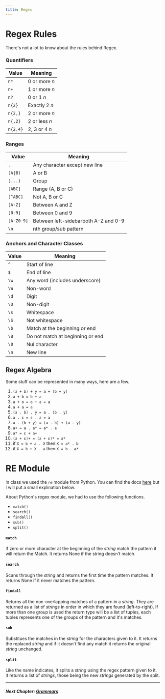 ```yaml
---
title: Regex
---
```


# Regex Rules
There's not a lot to know about the rules behind Regex. 


### Quantifiers

| Value | Meaning |
| --- | --- |
| `n*`  |  0 or more _n_ |
| `n+`  |   1 or more _n_ |
| `n?`  |  0 or 1 _n_ |
| `n{2}`  |    Exactly 2 _n_ |
| `n{2,}`  |  2 or more _n_ |
| `n{,2}`  |  2 or less _n_ |
| `n{2,4}`   |  2, 3 or 4 _n_ |

### Ranges

| Value | Meaning |
| --- | --- |
| `.` | Any character except new line|
|`(A\|B)` | A or B |
|`(...)` | Group |
| `[ABC]` | Range (A, B or C)|
| `[^ABC]` | Not A, B or C |
|`[A-Z]` | Between A and Z |
| `[0-9]` | Between 0 and 9 |
|`[A-Z0-9]` | Between left-sidebarboth A-Z and 0-9 |
| `\n` | nth group/sub pattern|

### Anchors and Character Classes

| Value | Meaning |
| --- | --- |
| `^` | Start of line |
| `$` | End of line |
| `\w` | Any word (includes underscore) |
| `\W`| Non-word|
| `\d` | Digit |
| `\D` | Non-digit |
| `\s` | Whitespace |
| `\S` | Not whitespace |
| `\b` | Match at the beginning or end |
| `\B` | Do not match at beginning or end |
| `\0` | Nul character |
| `\n` | New line |

## Regex Algebra

Some stuff can be represented in many ways, here are a few.

1. `(a + b) + y = a + (b + y)`
2. `a + b = b + a`
3. `a + o = o + a = a`
4. `a + a = a`
5. `(a . b) . y = a . (b . y)`
6. `a . ε = ε . a = a`
7. `a . (b + y) = (a . b) + (a . y)`
8. `a+ = a . a* = a* . a`
9. `a* = ε + a+`
10. `(a + ε)+ = (a + ε)* = a*`
11. if `X = b + a . X` then `X = a* . b`
12. if `X = b + X . a` then `X = b . a*`

# RE Module

In class we used the `re` module from Python. 
You can find the docs [here](https://docs.python.org/3/library/re.html) but I will put a small explination below.

About Python's regex module, we had to use the following functions.

- `match()`
- `search()`
- `findall()`
- `sub()`
- `split()`

#### `match`
If zero or more character at the beginning of the _string_ match the pattern it will return the Match. It returns None if the string doesn't match.

#### `search`
Scans through the _string_ and returns the first time the pattern matches. It returns None if it never matches the pattern.

#### `findall`
Returns all the non-overlapping matches of a pattern in a _string_. They are returned as a list of _strings_ in order in which they are found (left-to-right). If more than one group is used the return type will be a list of tuples, each tuples represents one of the groups of the pattern and it's matches.

#### `sub`
Substitues the matches in the _string_ for the characters given to it. It returns the replaced _string_ and if it doesn't find any match it returns the original _string_ unchanged.

#### `split`
Like the name indicates, it splits a _string_ using the regex pattern given to it. It returns a list of _strings_, those being the new _strings_ generated by the split.

<hr></hr>

##### Next Chapter: [Grammars](grammar.md)


